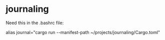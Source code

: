 # journaling

Need this in the .bashrc file:

alias journal="cargo run --manifest-path ~/projects/journaling/Cargo.toml"
